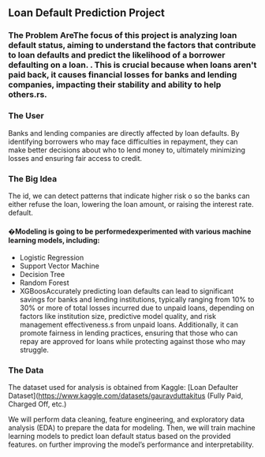 ## Loan Default Prediction Project

### The Problem AreThe focus of this project is analyzing loan default status, aiming to understand the factors that contribute to loan defaults and predict the likelihood of a borrower defaulting on a loan. . This is crucial because when loans aren't paid back, it causes financial losses for banks and lending companies, impacting their stability and ability to help others.rs.

### The User
Banks and lending companies are directly affected by loan defaults. By identifying borrowers who may face difficulties in repayment, they can make better decisions about who to lend money to, ultimately minimizing losses and ensuring fair access to credit.

### The Big Idea
The id, we can detect patterns that indicate higher risk o so the banks can either refuse the loan, lowering the loan amount, or raising the interest rate. default.

#### �Modeling is going to be performedexperimented with various machine learning models, including:

- Logistic Regression
- Support Vector Machine
- Decision Tree
- Random Forest
- XGBoosAccurately predicting loan defaults can lead to significant savings for banks and lending institutions, typically ranging from 10% to 30% or more of total losses incurred due to unpaid loans, depending on factors like institution size, predictive model quality, and risk management effectiveness.s from unpaid loans. Additionally, it can promote fairness in lending practices, ensuring that those who can repay are approved for loans while protecting against those who may struggle.

### The Data
The dataset used for analysis is obtained from Kaggle: [Loan Defaulter Dataset](https://www.kaggle.com/datasets/gauravduttakitus (Fully Paid, Charged Off, etc.)

We will perform data cleaning, feature engineering, and exploratory data analysis (EDA) to prepare the data for modeling. Then, we will train machine learning models to predict loan default status based on the provided features. on further improving the model’s performance and interpretability.
